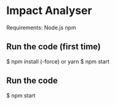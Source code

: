 # Impact Analyser
Requirements:
Node.js
npm

## Run the code (first time)
$ npm install (-force) or yarn
$ npm start

## Run the code
$ npm start
